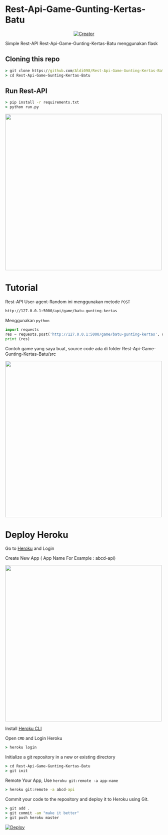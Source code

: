 # **Rest-Api-Game-Gunting-Kertas-Batu**

<p align="center">
<a href="https://github.com/Xenzi-XN1"><img title="Creator" src="https://img.shields.io/badge/Creator-Xenzi-green.svg?style=for-the-badge&logo=github"></a>
</p>
Simple Rest-API Rest-Api-Game-Gunting-Kertas-Batu menggunakan flask

## Cloning this repo
```cmd
> git clone https://github.com/Aldi098/Rest-Api-Game-Gunting-Kertas-Batu
> cd Rest-Api-Game-Gunting-Kertas-Batu
```

## Run Rest-API
```cmd
> pip install -r requirements.txt
> python run.py
```

<img src="https://i.ibb.co/HqK1FbQ/IMG-20220902-154034.jpg" width="500">

# Tutorial
Rest-API User-agent-Random ini menggunakan metode `POST`
```cmd
http://127.0.0.1:5000/api/game/batu-gunting-kertas
```

Menggunakan `python`
```python
import requests
res = requests.post('http://127.0.0.1:5000/game/batu-gunting-kertas', data={"user":"nama mu","poin":"100","game":"batu"}).text
print (res)
```
Contoh game yang saya buat, source code ada di folder Rest-Api-Game-Gunting-Kertas-Batu/src

<img src="https://i.ibb.co/HqK1FbQ/IMG-20220902-154034.jpg" width="500">

# Deploy Heroku

Go to [Heroku](https://heroku.com) and Login

Create New App ( App Name For Example : abcd-api)

<img src="https://i.postimg.cc/Z5T8Btw2/newapp.png" width="500">

Install [Heroku CLI](https://devcenter.heroku.com/articles/heroku-cli)

Open `CMD` and Login Heroku

```cmd
> heroku login
```

Initialize a git repository in a new or existing directory

```cmd
> cd Rest-Api-Game-Gunting-Kertas-Batu
> git init
```

Remote Your App, Use `heroku git:remote -a app-name`

```cmd
> heroku git:remote -a abcd-api
```

Commit your code to the repository and deploy it to Heroku using Git.

```cmd
> git add .
> git commit -am "make it better"
> git push heroku master
```

[![Deploy](https://www.herokucdn.com/deploy/button.svg)](https://heroku.com/)
